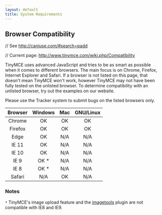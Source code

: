 ```yaml
---
layout: default
title: System Requirements
---
```



## Browser Compatibility

// See http://caniuse.com/#search=padd

// Current page: http://www.tinymce.com/wiki.php/Compatibility

TinyMCE uses advanced JavaScript and tries to be as smart as possible when it comes to different browsers. The main focus is on Chrome, Firefox, Internet Explorer and Safari. If a browser is not listed on this page, that doesn't mean TinyMCE won't work, however TinyMCE may not have been fully tested on the unlisted browser. To determine compatibility with an unlisted browser, try out the examples on our website.

Please use the Tracker system to submit bugs on the listed browsers only.

|Browser | Windows | Mac | GNU/Linux |
|:------:|:-------:|:---:|:---------:|
|Chrome  | OK      | OK  | OK |
|Firefox | OK      | OK  | OK |
|Edge    | OK      | N/A | N/A |
|IE 11   | OK      | N/A | N/A |
|IE 10   | OK      | N/A | N/A |
|IE 9    | OK *    | N/A | N/A |
|IE 8    | OK *    | N/A | N/A |
|Safari  | N/A     | OK  | N/A |

### Notes

`*` TinyMCE's image upload feature and the [imagetools](http://www.tinymce.com/wiki.php/Plugin:imagetools) plugin are not compatible with IE8 and IE9.

